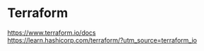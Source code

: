 # Terraform #
https://www.terraform.io/docs  
https://learn.hashicorp.com/terraform/?utm_source=terraform_io  


